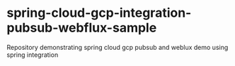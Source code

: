 # spring-cloud-gcp-integration-pubsub-webflux-sample
Repository demonstrating spring cloud gcp pubsub and weblux demo using spring integration 
